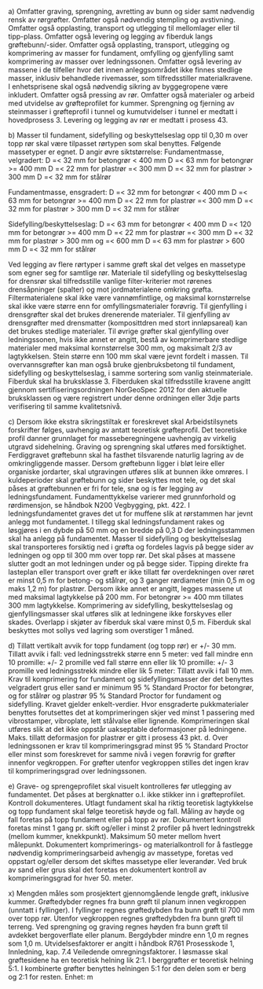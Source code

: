 a) Omfatter graving, sprengning, avretting av bunn og sider samt nødvendig rensk av rørgrøfter. Omfatter også nødvendig stempling og avstivning. Omfatter også opplasting, transport og utlegging til mellomlager eller til tipp-plass. Omfatter også levering og legging av fiberduk langs grøftebunn/-sider. Omfatter også opplasting, transport, utlegging og komprimering av masser for fundament, omfylling og gjenfylling samt komprimering av masser over ledningssonen. Omfatter også levering av massene i de tilfeller hvor det innen anleggsområdet ikke finnes stedlige masser, inklusiv behandlede rivemasser, som tilfredsstiller materialkravene. I enhetsprisene skal også nødvendig sikring av byggegropene være inkludert. Omfatter også pressing av rør. Omfatter også materialer og arbeid med utvidelse av grøfteprofilet for kummer. Sprengning og fjerning av steinmasser i grøfteprofil i tunnel og kumutvidelser i tunnel er medtatt i hovedprosess 3.
Levering og legging av rør er medtatt i prosess 43.

b) Masser til fundament, sidefylling og beskyttelseslag opp til 0,30 m over topp rør skal være tilpasset rørtypen som skal benyttes. Følgende massetyper er egnet. D angir øvre siktstørrelse:
Fundamentmasse, velgradert:
D =< 32 mm for betongrør < 400 mm
D =< 63 mm for betongrør >= 400 mm
D =< 22 mm for plastrør =< 300 mm
D =< 32 mm for plastrør > 300 mm
D =< 32 mm for stålrør

Fundamentmasse, ensgradert:
D =< 32 mm for betongrør < 400 mm
D =< 63 mm for betongrør >= 400 mm
D =< 22 mm for plastrør =< 300 mm
D =< 32 mm for plastrør > 300 mm
D =< 32 mm for stålrør

Sidefylling/beskyttelseslag:
D =< 63 mm for betongrør < 400 mm
D =< 120 mm for betongrør >= 400 mm
D =< 22 mm for plastrør =< 300 mm
D =< 32 mm for plastrør > 300 mm og =< 600 mm
D =< 63 mm for plastrør > 600 mm
D =< 32 mm for stålrør

Ved legging av flere rørtyper i samme grøft skal det velges en massetype som egner seg for samtlige rør.
Materiale til sidefylling og beskyttelseslag for drensrør skal tilfredsstille vanlige filter-kriterier mot rørenes drensåpninger (spalter) og mot jordmaterialene omkring grøfta. Filtermaterialene skal ikke være vannømfintlige, og maksimal kornstørrelse skal ikke være større enn for omfyllingsmaterialer forøvrig.
Til gjenfylling i drensgrøfter skal det brukes drenerende materialer. Til gjenfylling av drensgrøfter med drensmatter (komposittdren med stort innløpsareal) kan det brukes stedlige materialer. Til øvrige grøfter skal gjenfylling over ledningssonen, hvis ikke annet er angitt, bestå av komprimerbare stedlige materialer med maksimal kornstørrelse 300 mm, og maksimalt 2/3 av lagtykkelsen. Stein større enn 100 mm skal være jevnt fordelt i massen.
Til overvannsgrøfter kan man også bruke gjenbruksbetong til fundament, sidefylling og beskyttelseslag, i samme sortering som vanlig steinmateriale.
Fiberduk skal ha bruksklasse 3. Fiberduken skal tilfredsstille kravene angitt gjennom sertifiseringsordningen NorGeoSpec 2012 for den aktuelle bruksklassen og være registrert under denne ordningen eller 3dje parts verifisering til samme kvalitetsnivå.

c) Dersom ikke ekstra sikringstiltak er foreskrevet skal Arbeidstilsynets forskrifter følges, uavhengig av antatt teoretisk grøfteprofil. Det teoretiske profil danner grunnlaget for masseberegningene uavhengig av virkelig utgravd sidehelning. Graving og sprengning skal utføres med forsiktighet. Ferdiggravet grøftebunn skal ha fasthet tilsvarende naturlig lagring av de omkringliggende masser. Dersom grøftebunn ligger i bløt leire eller organiske jordarter, skal utgravingen utføres slik at bunnen ikke omrøres.
I kuldeperioder skal grøftebunn og sider beskyttes mot tele, og det skal påses at grøftebunnen er fri for tele, snø og is før legging av ledningsfundament.
Fundamenttykkelse varierer med grunnforhold og rørdimensjon, se håndbok N200 Vegbygging, pkt. 422. I ledningsfundamentet graves det ut for muffene slik at rørstammen har jevnt anlegg mot fundamentet. I tillegg skal ledningsfundament rakes og løsgjøres i en dybde på 50 mm og en bredde på 0,3 D der ledningsstammen skal ha anlegg på fundamentet.
Masser til sidefylling og beskyttelseslag skal transporteres forsiktig ned i grøfta og fordeles lagvis på begge sider av ledningen og opp til 300 mm over topp rør. Det skal påses at massene slutter godt an mot ledningen under og på begge sider. Tipping direkte fra lasteplan eller transport over grøft er ikke tillatt før overdekningen over røret er minst 0,5 m for betong- og stålrør, og 3 ganger rørdiameter (min 0,5 m og maks 1,2 m) for plastrør. Dersom ikke annet er angitt, legges massene ut med maksimal lagtykkelse på 200 mm. For betongrør >= 400 mm tillates 300 mm lagtykkelse. Komprimering av sidefylling, beskyttelseslag og gjenfyllingsmasser skal utføres slik at ledningene ikke forskyves eller skades.
Overlapp i skjøter av fiberduk skal være minst 0,5 m.
Fiberduk skal beskyttes mot sollys ved lagring som overstiger 1 måned.

d) Tillatt vertikalt avvik for topp fundament (og topp rør) er +/- 30 mm.
Tillatt avvik i fall:
ved ledningsstrekk større enn 5 meter:
ved fall mindre enn 10 promille:    +/- 2 promille
ved fall større enn eller lik 10 promille:  +/- 3 promille
ved ledningsstrekk mindre eller lik 5 meter: Tillatt avvik i fall 10 mm.
Krav til komprimering for fundament og sidefyllingsmasser der det benyttes velgradert grus eller sand er minimum 95 % Standard Proctor for betongrør, og for stålrør og plastrør 95 % Standard Proctor for fundament og sidefylling. Kravet gjelder enkelt-verdier. Hvor ensgraderte pukkmaterialer benyttes forutsettes det at komprimeringen skjer ved minst 1 passering med vibrostamper, vibroplate, lett stålvalse eller lignende. Komprimeringen skal utføres slik at det ikke oppstår uakseptable deformasjoner på ledningene. Maks. tillatt deformasjon for plastrør er gitt i prosess 43 pkt. d.
Over ledningssonen er krav til komprimeringsgrad minst 95 % Standard Proctor eller minst som foreskrevet for samme nivå i vegen forøvrig for grøfter innenfor vegkroppen. For grøfter utenfor vegkroppen stilles det ingen krav til komprimeringsgrad over ledningssonen.

e) Grave- og sprengeprofilet skal visuelt kontrolleres før utlegging av fundamentet. Det påses at bergknatter o.l. ikke stikker inn i grøfteprofilet. Kontroll dokumenteres.
Utlagt fundament skal ha riktig teoretisk lagtykkelse og topp fundament skal følge teoretisk høyde og fall. Måling av høyde og fall foretas på topp fundament eller på topp av rør. Dokumentert kontroll foretas minst 1 gang pr. skift og/eller i minst 2 profiler på hvert ledningstrekk (mellom kummer, knekkpunkt). Maksimum 50 meter mellom hvert målepunkt.
Dokumentert komprimerings- og materialkontroll for å fastlegge nødvendig komprimeringsarbeid avhengig av massetype, foretas ved oppstart og/eller dersom det skiftes massetype eller leverandør. Ved bruk av sand eller grus skal det foretas en dokumentert kontroll av komprimeringsgrad for hver 50. meter.

x) Mengden måles som prosjektert gjennomgående lengde grøft, inklusive kummer.
Grøftedybder regnes fra bunn grøft til planum innen vegkroppen (unntatt i fyllinger). I fyllinger regnes grøftedybden fra bunn grøft til 700 mm over topp rør. Utenfor vegkroppen regnes grøftedybden fra bunn grøft til terreng.
Ved sprengning og graving regnes høyden fra bunn grøft til avdekket bergoverflate eller planum. Bergdybder mindre enn 1,0 m regnes som 1,0 m.
Utvidelsesfaktorer er angitt i håndbok R761 Prosesskode 1, Innledning, kap. 7.4 Veiledende omregningsfaktorer.
I løsmasse skal grøftesidene ha en teoretisk helning lik 2:1. I berggrøfter er teoretisk helning 5:1. I kombinerte grøfter benyttes helningen 5:1 for den delen som er berg og 2:1 for resten. Enhet: m

